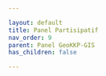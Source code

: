 ```yaml
---

layout: default
title: Panel Partisipatif
nav_order: 9
parent: Panel GeoKKP-GIS
has_children: false

---
```

